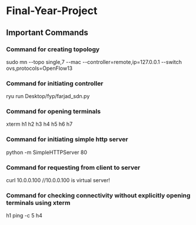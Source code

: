 # Final-Year-Project


## Important Commands

### Command for creating topology
sudo mn --topo single,7 --mac --controller=remote,ip=127.0.0.1 --switch ovs,protocols=OpenFlow13

### Command for initiating controller
ryu run Desktop/fyp/farjad_sdn.py

### Command for opening terminals
xterm h1 h2 h3 h4 h5 h6 h7

### Command for initiating simple http server
python -m SimpleHTTPServer 80

### Command for requesting from client to server
curl 10.0.0.100   //10.0.0.100 is virtual server!

### Command for checking connectivity without explicitly opening terminals using xterm
h1 ping -c 5 h4
